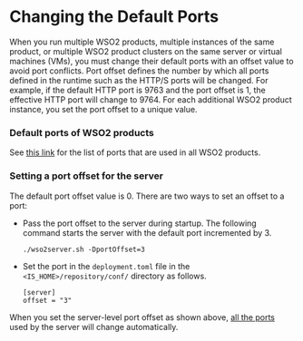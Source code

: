 # Changing the Default Ports

When you run multiple WSO2 products, multiple instances of the same
product, or multiple WSO2 product clusters on the same server or virtual
machines (VMs), you must change their default ports with an offset value
to avoid port conflicts. Port offset defines the number by which all
ports defined in the runtime such as the HTTP/S ports will be changed.
For example, if the default HTTP port is 9763 and the port offset is 1,
the effective HTTP port will change to 9764. For each additional WSO2
product instance, you set the port offset to a unique value.

### Default ports of WSO2 products

See [this link](../../administer/default-ports-of-wso2-products) for the list of ports
that are used in all WSO2 products.

### Setting a port offset for the server

The default port offset value is 0. There are two ways to set an offset
to a port:

-   Pass the port offset to the server during startup. The following
    command starts the server with the default port incremented by 3.
    ```
    ./wso2server.sh -DportOffset=3
    ```
-   Set the port in the `deployment.toml` file in the `<IS_HOME>/repository/conf/` directory as follows.
    ```
    [server]
	offset = "3"
    ```

When you set the server-level port offset as shown above,
[all the ports](../../administer/default-ports-of-wso2-products) used by the server
will change automatically. 

